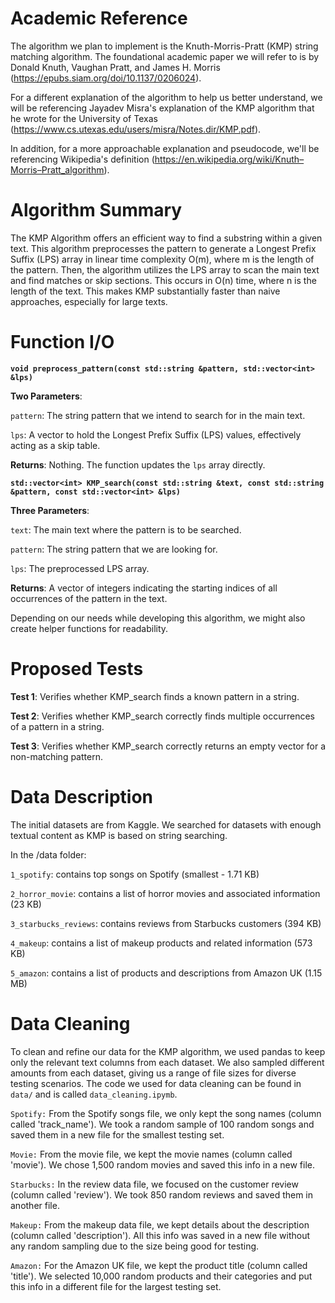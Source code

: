 

# Academic Reference
The algorithm we plan to implement is the Knuth-Morris-Pratt (KMP) string matching algorithm. The foundational academic paper we will refer to is by Donald Knuth, Vaughan Pratt, and James H. Morris (https://epubs.siam.org/doi/10.1137/0206024).

For a different explanation of the algorithm to help us better understand, we will be referencing Jayadev Misra's explanation of the KMP algorithm that he wrote for the University of Texas (https://www.cs.utexas.edu/users/misra/Notes.dir/KMP.pdf).

In addition, for a more approachable explanation and pseudocode, we'll be referencing Wikipedia's definition (https://en.wikipedia.org/wiki/Knuth–Morris–Pratt_algorithm).

# Algorithm Summary
The KMP Algorithm offers an efficient way to find a substring within a given text. This algorithm preprocesses the pattern to generate a Longest Prefix Suffix (LPS) array in linear time complexity O(m), where m is the length of the pattern. Then, the algorithm utilizes the LPS array to scan the main text and find matches or skip sections. This occurs in O(n) time, where n is the length of the text. This makes KMP substantially faster than naive approaches, especially for large texts.

# Function I/O
**`void preprocess_pattern(const std::string &pattern, std::vector<int> &lps)`**

**Two Parameters**:

`pattern`: The string pattern that we intend to search for in the main text.

`lps`: A vector to hold the Longest Prefix Suffix (LPS) values, effectively acting as a skip table.
  
**Returns**: Nothing. The function updates the `lps` array directly.


**`std::vector<int> KMP_search(const std::string &text, const std::string &pattern, const std::vector<int> &lps)`**

**Three Parameters**:

`text`: The main text where the pattern is to be searched.

`pattern`: The string pattern that we are looking for.

`lps`: The preprocessed LPS array.
  
**Returns**: A vector of integers indicating the starting indices of all occurrences of the pattern in the text.

Depending on our needs while developing this algorithm, we might also create helper functions for readability.

# Proposed Tests
**Test 1**: Verifies whether KMP_search finds a known pattern in a string.

**Test 2**: Verifies whether KMP_search correctly finds multiple occurrences of a pattern in a string.

**Test 3**: Verifies whether KMP_search correctly returns an empty vector for a non-matching pattern.

# Data Description

The initial datasets are from Kaggle. We searched for datasets with enough textual content as KMP is based on string searching.

In the /data folder:


`1_spotify`: contains top songs on Spotify (smallest - 1.71 KB)

`2_horror_movie`: contains a list of horror movies and associated information (23 KB)

`3_starbucks_reviews`: contains reviews from Starbucks customers (394 KB)

`4_makeup`: contains a list of makeup products and related information (573 KB)

`5_amazon`: contains a list of products and descriptions from Amazon UK (1.15 MB)


# Data Cleaning

To clean and refine our data for the KMP algorithm, we used pandas to keep only the relevant text columns from each dataset. We also sampled different amounts from each dataset, giving us a range of file sizes for diverse testing scenarios. The code we used for data cleaning can be found in `data/` and is called `data_cleaning.ipymb`.

`Spotify:`
From the Spotify songs file, we only kept the song names (column called 'track_name'). We took a random sample of 100 random songs and saved them in a new file for the smallest testing set.


`Movie:`
From the movie file, we kept the movie names (column called 'movie'). We chose 1,500 random movies and saved this info in a new file.


`Starbucks:`
In the review data file, we focused on the customer review (column called 'review'). We took 850 random reviews and saved them in another file.


`Makeup:`
From the makeup data file, we kept details about the description (column called 'description'). All this info was saved in a new file without any random sampling due to the size being good for testing.


`Amazon:`
For the Amazon UK file, we kept the product title (column called 'title'). We selected 10,000 random products and their categories and put this info in a different file for the largest testing set.

